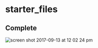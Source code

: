 # starter_files
## Complete
![screen shot 2017-09-13 at 12 02 24 pm](https://user-images.githubusercontent.com/27842944/29282492-a3796b52-80e8-11e7-9c0b-8835a47d912c.png)
